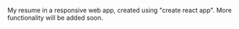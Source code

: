 My resume in a responsive web app, created using "create react app".
More functionality will be added soon.
